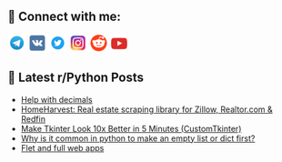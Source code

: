 ## 🔎 Connect with me:
[<img src="https://github.com/bullbesh/bullbesh/blob/main/images/Telegram.png" width="32" height="32" />](https://t.me/bullbesh)
[<img src="https://github.com/bullbesh/bullbesh/blob/main/images/VK.png" width="32" height="32" />](https://vk.com/bullbesh)
[<img src="https://github.com/bullbesh/bullbesh/blob/main/images/Twitter.png" width="32" height="32" />](https://twitter.com/bullbesh1)
[<img src="https://github.com/bullbesh/bullbesh/blob/main/images/Instagram.png" width="32" height="32" />](https://www.instagram.com/bullbesh)
[<img src="https://github.com/bullbesh/bullbesh/blob/main/images/Reddit.png" width="32" height="32" />](https://www.reddit.com/user/bullbesh)
[<img src="https://github.com/bullbesh/bullbesh/blob/main/images/YouTube.png" width="32" height="32" />](https://www.youtube.com/channel/UCtfjRs6uzgq5mfm8S06WTcg)

## 📕 Latest r/Python Posts
<!-- BLOG-POST-LIST:START -->
- [Help with decimals](https://www.reddit.com/r/Python/comments/16mz2u5/help_with_decimals/)
- [HomeHarvest: Real estate scraping library for Zillow, Realtor.com &amp; Redfin](https://www.reddit.com/r/Python/comments/16my4k6/homeharvest_real_estate_scraping_library_for/)
- [Make Tkinter Look 10x Better in 5 Minutes &lpar;CustomTkinter&rpar;](https://www.reddit.com/r/Python/comments/16my3ev/make_tkinter_look_10x_better_in_5_minutes/)
- [Why is it common in python to make an empty list or dict first?](https://www.reddit.com/r/Python/comments/16mvw86/why_is_it_common_in_python_to_make_an_empty_list/)
- [Flet and full web apps](https://www.reddit.com/r/Python/comments/16mub48/flet_and_full_web_apps/)
<!-- BLOG-POST-LIST:END -->
